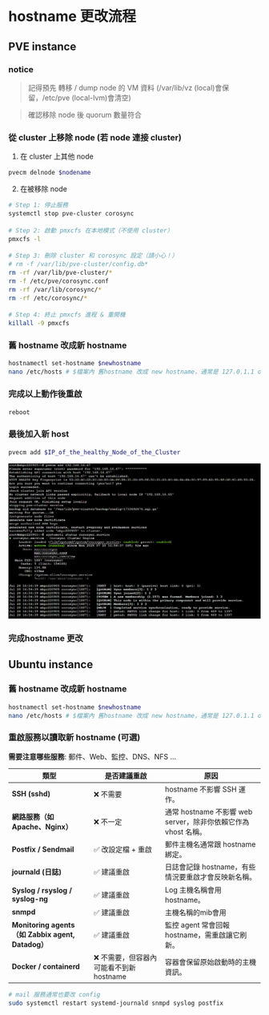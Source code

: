 # hostname 更改流程

## PVE instance

### notice

> 記得預先 轉移 / dump node 的 VM 資料 (/var/lib/vz (local)會保留，/etc/pve (local-lvm)會清空)

> 確認移除 node 後 quorum 數量符合



### 從 cluster 上移除 node (若 node 連接 cluster)

1. 在 cluster 上其他 node 

``` sh
pvecm delnode $nodename
```


2. 在被移除 node

``` sh
# Step 1: 停止服務
systemctl stop pve-cluster corosync 

# Step 2: 啟動 pmxcfs 在本地模式（不使用 cluster）
pmxcfs -l

# Step 3: 刪除 cluster 和 corosync 設定（請小心！）
# rm -f /var/lib/pve-cluster/config.db*
rm -rf /var/lib/pve-cluster/*
rm -f /etc/pve/corosync.conf
rm -rf /var/lib/corosync/*
rm -rf /etc/corosync/*

# Step 4: 終止 pmxcfs 進程 & 重開機
killall -9 pmxcfs
```
### 舊 hostname 改成新 hostname

``` sh
hostnamectl set-hostname $newhostname
nano /etc/hosts # $檔案內 舊hostname 改成 new hostname，通常是 127.0.1.1 or static ip
```

### 完成以上動作後重啟

``` sh
reboot
```

### 最後加入新 host

``` sh
pvecm add $IP_of_the_healthy_Node_of_the_Cluster
```

![alt text](image.png)


### 完成hostname 更改




## Ubuntu instance

### 舊 hostname 改成新 hostname

``` sh
hostnamectl set-hostname $newhostname
nano /etc/hosts # $檔案內 舊hostname 改成 new hostname，通常是 127.0.1.1 or static ip
```

### 重啟服務以讀取新 hostname (可選)

**需要注意哪些服務**:  郵件、Web、監控、DNS、NFS ... 

| 類型                                         | 是否建議重啟                    | 原因                            |
| ---------------------------------------------- | ------------------------- | --------------------------------------------- |
| **SSH (sshd)**                            | ❌ 不需要                     | hostname 不影響 SSH 運作。                          |                  |
| **網路服務（如 Apache、Nginx）**                    | ❌ 不一定                     | 通常 hostname 不影響 web server，除非你依賴它作為 vhost 名稱。 |
| **Postfix / Sendmail**                         | ✅ 改設定檔 + 重啟               | 郵件主機名通常跟 hostname 綁定。
| **journald (日誌)**                              | ✅ 建議重啟                    | 日誌會記錄 hostname，有些情況要重啟才會反映新名稱。                |    
| **Syslog / rsyslog / syslog-ng**               | ✅ 建議重啟                    | Log 主機名稱會用 hostname。                          |
| **snmpd**                                 | ✅ 建議重啟                    | 主機名稱的mib會用   |
| **Monitoring agents（如 Zabbix agent, Datadog）** | ✅ 建議重啟                    | 監控 agent 常會回報 hostname，需重啟讓它刷新。               |
| **Docker / containerd**                  | ❌ 不需要，但容器內可能看不到新 hostname | 容器會保留原始啟動時的主機資訊。   |

``` sh
# mail 服務通常也要改 config
sudo systemctl restart systemd-journald snmpd syslog postfix
```



